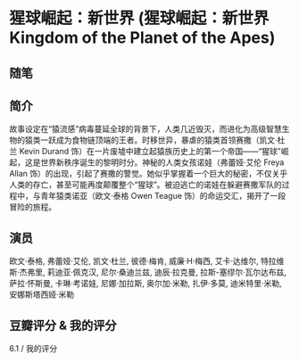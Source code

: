 # 猩球崛起：新世界 (猩球崛起：新世界 Kingdom of the Planet of the Apes)

## 随笔

## 简介

故事设定在“猿流感”病毒蔓延全球的背景下，人类几近毁灭，而进化为高级智慧生物的猿类一跃成为食物链顶端的王者。时移世异，暴虐的猿类首领赛撒（凯文·杜兰 Kevin Durand 饰）在一片废墟中建立起猿族历史上的第一个帝国——“猩球”崛起，这是世界新秩序诞生的黎明时分。神秘的人类女孩诺娃（弗蕾娅·艾伦 Freya Allan 饰）的出现，引起了赛撒的警觉。她似乎掌握着一个巨大的秘密，不仅关乎人类的存亡，甚至可能再度颠覆整个“猩球”。被迫逃亡的诺娃在躲避赛撒军队的过程中，与青年猿类诺亚（欧文·泰格 Owen Teague 饰）的命运交汇，揭开了一段冒险的旅程。

## 演员

欧文·泰格, 弗蕾娅·艾伦, 凯文·杜兰, 彼德·梅肯, 威廉·H·梅西, 艾卡·达维尔, 特拉维斯·杰弗里, 莉迪亚·佩克汉, 尼尔·桑迪兰兹, 迪辰·拉克曼, 拉斯-塞缪尔·瓦尔达布兹, 萨拉·怀斯曼, 卡琳·考诺娃, 尼娜·加拉斯, 奥尔加·米勒, 扎伊·多莫, 迪米特里·米勒, 安娜斯塔西娅·米勒

## 豆瓣评分 & 我的评分

6.1 / 我的评分
